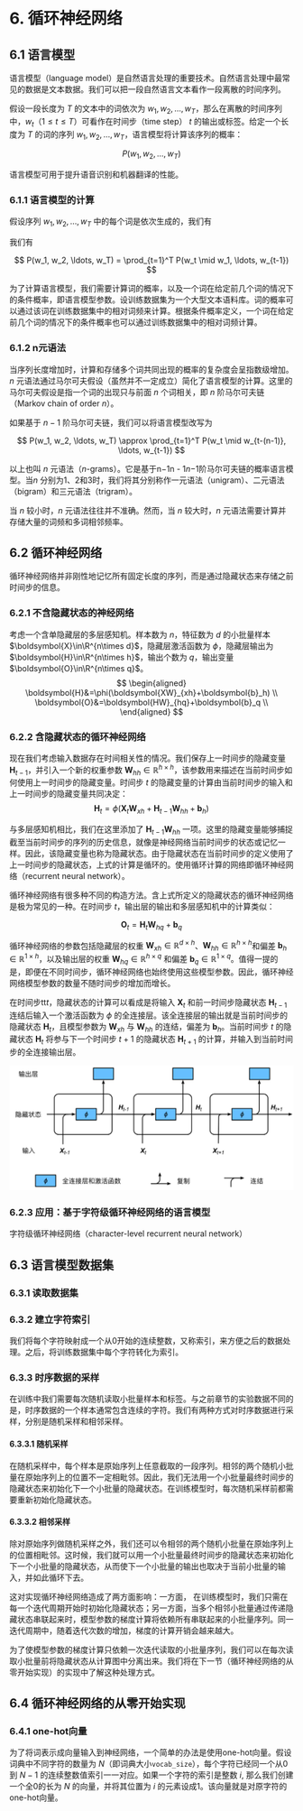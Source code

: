 # 6. 循环神经网络

## 6.1 语言模型

语言模型（language model）是自然语言处理的重要技术。自然语言处理中最常见的数据是文本数据。我们可以把一段自然语言文本看作一段离散的时间序列。

假设一段长度为 $T$ 的文本中的词依次为 $w_1, w_2, \ldots, w_T$，那么在离散的时间序列中，$w_t$（$1 \leq t \leq T$）可看作在时间步（time step） $t$ 的输出或标签。给定一个长度为 $T$ 的词的序列 $w_1, w_2, \ldots, w_T$，语言模型将计算该序列的概率：

$$
P(w_1, w_2, \ldots, w_T)
$$

语言模型可用于提升语音识别和机器翻译的性能。

### 6.1.1 语言模型的计算

假设序列 $w_1, w_2, \ldots, w_T$ 中的每个词是依次生成的，我们有

我们有

$$
P(w_1, w_2, \ldots, w_T) = \prod_{t=1}^T P(w_t \mid w_1, \ldots, w_{t-1})
$$

为了计算语言模型，我们需要计算词的概率，以及一个词在给定前几个词的情况下的条件概率，即语言模型参数。设训练数据集为一个大型文本语料库。词的概率可以通过该词在训练数据集中的相对词频来计算。根据条件概率定义，一个词在给定前几个词的情况下的条件概率也可以通过训练数据集中的相对词频计算。

### 6.1.2 n元语法

当序列长度增加时，计算和存储多个词共同出现的概率的复杂度会呈指数级增加。$n$ 元语法通过马尔可夫假设（虽然并不一定成立）简化了语言模型的计算。这里的马尔可夫假设是指一个词的出现只与前面 $n$ 个词相关，即 $n$ 阶马尔可夫链（Markov chain of order $n$）。

如果基于 $n-1$ 阶马尔可夫链，我们可以将语言模型改写为

$$
P(w_1, w_2, \ldots, w_T) \approx \prod_{t=1}^T P(w_t \mid w_{t-(n-1)}, \ldots, w_{t-1}) 
$$

以上也叫 $n$ 元语法（$n$-grams）。它是基于n−1n - 1*n*−1阶马尔可夫链的概率语言模型。当$n$ 分别为1、2和3时，我们将其分别称作一元语法（unigram）、二元语法（bigram）和三元语法（trigram）。

当 $n$ 较小时，$n$ 元语法往往并不准确。然而，当 $n$ 较大时，$n$ 元语法需要计算并存储大量的词频和多词相邻频率。

## 6.2 循环神经网络

循环神经网络并非刚性地记忆所有固定长度的序列，而是通过隐藏状态来存储之前时间步的信息。

### 6.2.1 不含隐藏状态的神经网络

考虑一个含单隐藏层的多层感知机。样本数为 $n$，特征数为 $d$ 的小批量样本 $\boldsymbol{X}\in\R^{n\times d}$，隐藏层激活函数为 $\phi$，隐藏层输出为 $\boldsymbol{H}\in\R^{n\times h}$，输出个数为 $q$，输出变量 $\boldsymbol{O}\in\R^{n\times q}$。
$$
\begin{aligned}
\boldsymbol{H}&=\phi(\boldsymbol{XW}_{xh}+\boldsymbol{b}_h) \\
\boldsymbol{O}&=\boldsymbol{HW}_{hq}+\boldsymbol{b}_q \\
\end{aligned}
$$

### 6.2.2 含隐藏状态的循环神经网络

现在我们考虑输入数据存在时间相关性的情况。我们保存上一时间步的隐藏变量 $\boldsymbol{H}_{t-1}$，并引入一个新的权重参数 $\boldsymbol{W}_{hh} \in \mathbb{R}^{h \times h}$，该参数用来描述在当前时间步如何使用上一时间步的隐藏变量。时间步 $t$ 的隐藏变量的计算由当前时间步的输入和上一时间步的隐藏变量共同决定：
$$
\boldsymbol{H}_t = \phi(\boldsymbol{X}_t \boldsymbol{W}_{xh} + \boldsymbol{H}_{t-1} \boldsymbol{W}_{hh} + \boldsymbol{b}_h)
$$

与多层感知机相比，我们在这里添加了 $\boldsymbol{H}_{t-1} \boldsymbol{W}_{hh}$ 一项。这里的隐藏变量能够捕捉截至当前时间步的序列的历史信息，就像是神经网络当前时间步的状态或记忆一样。因此，该隐藏变量也称为隐藏状态。由于隐藏状态在当前时间步的定义使用了上一时间步的隐藏状态，上式的计算是循环的。使用循环计算的网络即循环神经网络（recurrent neural network）。

循环神经网络有很多种不同的构造方法。含上式所定义的隐藏状态的循环神经网络是极为常见的一种。在时间步 $t$，输出层的输出和多层感知机中的计算类似：

$$
\boldsymbol{O}_t = \boldsymbol{H}_t \boldsymbol{W}_{hq} + \boldsymbol{b}_q
$$

循环神经网络的参数包括隐藏层的权重 $\boldsymbol{W}_{xh} \in \mathbb{R}^{d \times h}$、$\boldsymbol{W}_{hh} \in \mathbb{R}^{h \times h}$和偏差 $\boldsymbol{b}_h \in \mathbb{R}^{1 \times h}$，以及输出层的权重 $\boldsymbol{W}_{hq} \in \mathbb{R}^{h \times q}$ 和偏差 $\boldsymbol{b}_q \in \mathbb{R}^{1 \times q}$。值得一提的是，即便在不同时间步，循环神经网络也始终使用这些模型参数。因此，循环神经网络模型参数的数量不随时间步的增加而增长。

在时间步tt*t*，隐藏状态的计算可以看成是将输入 $\boldsymbol{X}_t$ 和前一时间步隐藏状态 $\boldsymbol{H}_{t-1}$ 连结后输入一个激活函数为 $\phi$ 的全连接层。该全连接层的输出就是当前时间步的隐藏状态 $\boldsymbol{H}_t$，且模型参数为 $\boldsymbol{W}_{xh}$ 与 $\boldsymbol{W}_{hh}$ 的连结，偏差为 $\boldsymbol{b}_h$。当前时间步 $t$ 的隐藏状态 $\boldsymbol{H}_t$ 将参与下一个时间步 $t+1$ 的隐藏状态 $\boldsymbol{H}_{t+1}$ 的计算，并输入到当前时间步的全连接输出层。

![图6.1-含隐藏状态的循环神经网络](assets/6.2_rnn.svg)

### 6.2.3 应用：基于字符级循环神经网络的语言模型

字符级循环神经网络（character-level recurrent neural network）

## 6.3 语言模型数据集

### 6.3.1 读取数据集

### 6.3.2 建立字符索引

我们将每个字符映射成一个从0开始的连续整数，又称索引，来方便之后的数据处理。之后，将训练数据集中每个字符转化为索引。

### 6.3.3 时序数据的采样

在训练中我们需要每次随机读取小批量样本和标签。与之前章节的实验数据不同的是，时序数据的一个样本通常包含连续的字符。我们有两种方式对时序数据进行采样，分别是随机采样和相邻采样。

#### 6.3.3.1 随机采样

在随机采样中，每个样本是原始序列上任意截取的一段序列。相邻的两个随机小批量在原始序列上的位置不一定相毗邻。因此，我们无法用一个小批量最终时间步的隐藏状态来初始化下一个小批量的隐藏状态。在训练模型时，每次随机采样前都需要重新初始化隐藏状态。

#### 6.3.3.2 相邻采样

除对原始序列做随机采样之外，我们还可以令相邻的两个随机小批量在原始序列上的位置相毗邻。这时候，我们就可以用一个小批量最终时间步的隐藏状态来初始化下一个小批量的隐藏状态，从而使下一个小批量的输出也取决于当前小批量的输入，并如此循环下去。

这对实现循环神经网络造成了两方面影响：一方面， 在训练模型时，我们只需在每一个迭代周期开始时初始化隐藏状态；另一方面，当多个相邻小批量通过传递隐藏状态串联起来时，模型参数的梯度计算将依赖所有串联起来的小批量序列。同一迭代周期中，随着迭代次数的增加，梯度的计算开销会越来越大。

 为了使模型参数的梯度计算只依赖一次迭代读取的小批量序列，我们可以在每次读取小批量前将隐藏状态从计算图中分离出来。我们将在下一节（循环神经网络的从零开始实现）的实现中了解这种处理方式。

## 6.4 循环神经网络的从零开始实现

### 6.4.1 one-hot向量

为了将词表示成向量输入到神经网络，一个简单的办法是使用one-hot向量。假设词典中不同字符的数量为 $N$（即词典大小`vocab_size`），每个字符已经同一个从0到 $N-1$ 的连续整数值索引一一对应。如果一个字符的索引是整数 $i$, 那么我们创建一个全0的长为 $N$ 的向量，并将其位置为 $i$ 的元素设成1。该向量就是对原字符的one-hot向量。

